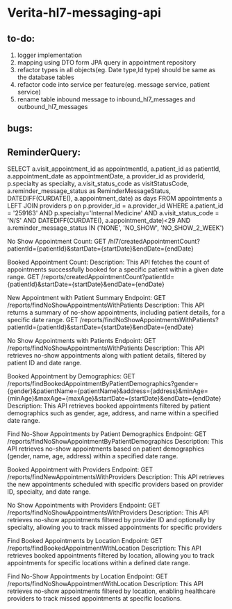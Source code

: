# Verita-hl7-messaging-api

## to-do:
1. logger implementation
2. mapping using DTO form JPA query in appointment repository
3. refactor types in all objects(eg. Date type,Id type) should be same as the database tables
4. refactor code into service per feature(eg. message service, patient service)
5. rename table inbound message to inbound_hl7_messages and outbound_hl7_messages

## bugs:

## ReminderQuery:
SELECT
a.visit_appointment_id as appointmentId,
a.patient_id as patientId,
a.appointment_date as appointmentDate,
a.provider_id as providerId,
p.specialty as specialty,
a.visit_status_code as visitStatusCode,
a.reminder_message_status as ReminderMessageStatus,
DATEDIFF(CURDATE(), a.appointment_date) as days
FROM appointments a
LEFT JOIN providers p on p.provider_id = a.provider_id
WHERE a.patient_id = '259163' AND p.specialty='Internal Medicine' AND a.visit_status_code = 'N/S' AND DATEDIFF(CURDATE(), a.appointment_date)<29 AND a.reminder_message_status IN ('NONE', 'NO_SHOW', 'NO_SHOW_2_WEEK')


No Show Appointment Count:
GET /hl7/createdAppointmentCount?patientId={patientId}&startDate={startDate}&endDate={endDate}

Booked Appointment Count:
Description: This API fetches the count of appointments successfully booked for a specific patient within a given date range.
GET /reports/createdAppointmentCount?patientId={patientId}&startDate={startDate}&endDate={endDate}

New Appointment with Patient Summary
Endpoint: GET /reports/findNoShowAppointmentsWithPatients Description: This API returns a summary of no-show appointments, including patient details, for a specific date range.
GET /reports/findNoShowAppointmentsWithPatients?patientId={patientId}&startDate={startDate}&endDate={endDate}

No Show Appointments with Patients
Endpoint: GET /reports/findNoShowAppointmentsWithPatients
Description: This API retrieves no-show appointments along with patient details, filtered by patient ID and date range. 

Booked Appointment by Demographics:
GET /reports/findBookedAppointmentByPatientDemographics?gender={gender}&patientName={patientName}&address={address}&minAge={minAge}&maxAge={maxAge}&startDate={startDate}&endDate={endDate}
Description: This API retrieves booked appointments filtered by patient demographics such as gender, age, address, and name within a specified date range. 
 
Find No-Show Appointments by Patient Demographics
Endpoint: GET /reports/findNoShowAppointmentByPatientDemographics Description: This API retrieves no-show appointments based on patient demographics (gender, name, age, address) within a specified date range. 

Booked Appointment with Providers
Endpoint: GET /reports/findNewAppointmentsWithProviders 
Description: This API retrieves the new appointments scheduled with specific providers based on provider ID, specialty, and date range.

No Show Appointments with Providers
Endpoint: GET /reports/findNoShowAppointmentsWithProviders 
Description: This API retrieves no-show appointments filtered by provider ID and optionally by specialty, allowing you to track missed appointments for specific providers

Find Booked Appointments by Location
Endpoint: GET /reports/findBookedAppointmentWithLocation 
Description: This API retrieves booked appointments filtered by location, allowing you to track appointments for specific locations within a defined date range.

Find No-Show Appointments by Location
Endpoint: GET /reports/findNoShowAppointmentWithLocation 
Description: This API retrieves no-show appointments filtered by location, enabling healthcare providers to track missed appointments at specific locations. 


